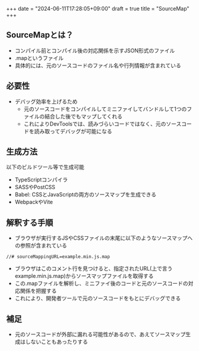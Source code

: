 +++
date = "2024-06-11T17:28:05+09:00"
draft = true
title = "SourceMap"
+++


## SourceMapとは？

- コンパイル前とコンパイル後の対応関係を示すJSON形式のファイル
- .mapというファイル
- 具体的には、元のソースコードのファイル名や行列情報が含まれている

## 必要性

- デバッグ効率を上げるため
  - 元のソースコードをコンパイルしてミニファイしてバンドルして1つのファイルの結合した後でもマップしてくれる
  - これによりDevToolsでは、読みづらいコードではなく、元のソースコードを読み取ってデバッグが可能になる
 
## 生成方法

以下のビルドツール等で生成可能

- TypeScriptコンパイラ
- SASSやPostCSS
- Babel: CSSとJavaScriptの両方のソースマップを生成できる
- WebpackやVite

## 解釈する手順

- ブラウザが実行するJSやCSSファイルの末尾に以下のようなソースマップへの参照が含まれている

```
//# sourceMappingURL=example.min.js.map
```

- ブラウザはこのコメント行を見つけると、指定されたURL(上で言うexample.min.js.map)からソースマップファイルを取得する
- この.mapファイルを解析し、ミニファイ後のコードと元のソースコードの対応関係を把握する
- これにより、開発者ツールで元のソースコードをもとにデバッグできる

## 補足

- 元のソースコードが外部に漏れる可能性があるので、あえてソースマップ生成はしないこともあったりする
